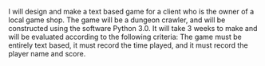 I will design and make a text based game for a client who is the owner of a local game shop. The game will be a dungeon crawler,
and will be constructed using the software Python 3.0. It will take 3 weeks to make and will be evaluated according to the following criteria: 
The game must be entirely text based, it must record the time played, and it must record the player name and score.
